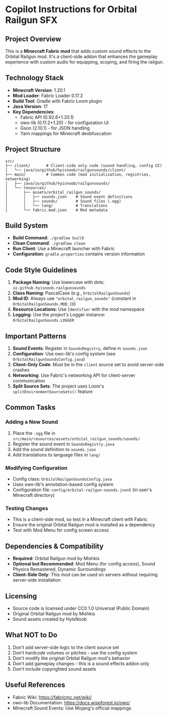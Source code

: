 # Copilot Instructions for Orbital Railgun SFX

## Project Overview
This is a **Minecraft Fabric mod** that adds custom sound effects to the Orbital Railgun mod. It's a client-side addon that enhances the gameplay experience with custom audio for equipping, scoping, and firing the railgun.

## Technology Stack
- **Minecraft Version**: 1.20.1
- **Mod Loader**: Fabric Loader 0.17.2
- **Build Tool**: Gradle with Fabric Loom plugin
- **Java Version**: 17
- **Key Dependencies**:
  - Fabric API (0.92.6+1.20.1)
  - owo-lib (0.11.2+1.20) - for configuration UI
  - Gson (2.10.1) - for JSON handling
  - Yarn mappings for Minecraft deobfuscation

## Project Structure
```
src/
├── client/       # Client-side only code (sound handling, config UI)
│   └── java/io/github/hyisnoob/railgunsounds/client/
├── main/         # Common code (mod initialization, registries, networking)
│   ├── java/io/github/hyisnoob/railgunsounds/
│   └── resources/
│       ├── assets/orbital_railgun_sounds/
│       │   ├── sounds.json    # Sound event definitions
│       │   ├── sounds/        # Sound files (.ogg)
│       │   └── lang/          # Translations
│       └── fabric.mod.json    # Mod metadata
```

## Build System
- **Build Command**: `./gradlew build`
- **Clean Command**: `./gradlew clean`
- **Run Client**: Use a Minecraft launcher with Fabric
- **Configuration**: `gradle.properties` contains version information

## Code Style Guidelines
1. **Package Naming**: Use lowercase with dots: `io.github.hyisnoob.railgunsounds`
2. **Class Naming**: PascalCase (e.g., `OrbitalRailgunSounds`)
3. **Mod ID**: Always use `"orbital_railgun_sounds"` (constant in `OrbitalRailgunSounds.MOD_ID`)
4. **Resource Locations**: Use `Identifier` with the mod namespace
5. **Logging**: Use the project's Logger instance: `OrbitalRailgunSounds.LOGGER`

## Important Patterns
1. **Sound Events**: Register in `SoundsRegistry`, define in `sounds.json`
2. **Configuration**: Use owo-lib's config system (see `OrbitalRailgunSoundsConfig.java`)
3. **Client-Only Code**: Must be in the `client` source set to avoid server-side crashes
4. **Networking**: Use Fabric's networking API for client-server communication
5. **Split Source Sets**: The project uses Loom's `splitEnvironmentSourceSets()` feature

## Common Tasks
### Adding a New Sound
1. Place the `.ogg` file in `src/main/resources/assets/orbital_railgun_sounds/sounds/`
2. Register the sound event in `SoundsRegistry.java`
3. Add the sound definition to `sounds.json`
4. Add translations to language files in `lang/`

### Modifying Configuration
- Config class: `OrbitalRailgunSoundsConfig.java`
- Uses owo-lib's annotation-based config system
- Configuration file: `config/orbital-railgun-sounds.json5` (in user's Minecraft directory)

### Testing Changes
- This is a client-side mod, so test in a Minecraft client with Fabric
- Ensure the original Orbital Railgun mod is installed as a dependency
- Test with Mod Menu for config screen access

## Dependencies & Compatibility
- **Required**: Orbital Railgun mod by Mishkis
- **Optional but Recommended**: Mod Menu (for config access), Sound Physics Remastered, Dynamic Surroundings
- **Client-Side Only**: This mod can be used on servers without requiring server-side installation

## Licensing
- Source code is licensed under CC0 1.0 Universal (Public Domain)
- Original Orbital Railgun mod by Mishkis
- Sound assets created by HyIsNoob

## What NOT to Do
1. Don't add server-side logic to the client source set
2. Don't hardcode volumes or pitches - use the config system
3. Don't modify the original Orbital Railgun mod's behavior
4. Don't add gameplay changes - this is a sound effects addon only
5. Don't include copyrighted sound assets

## Useful References
- Fabric Wiki: https://fabricmc.net/wiki/
- owo-lib Documentation: https://docs.wispforest.io/owo/
- Minecraft Sound Events: Use Mojang's official mappings
